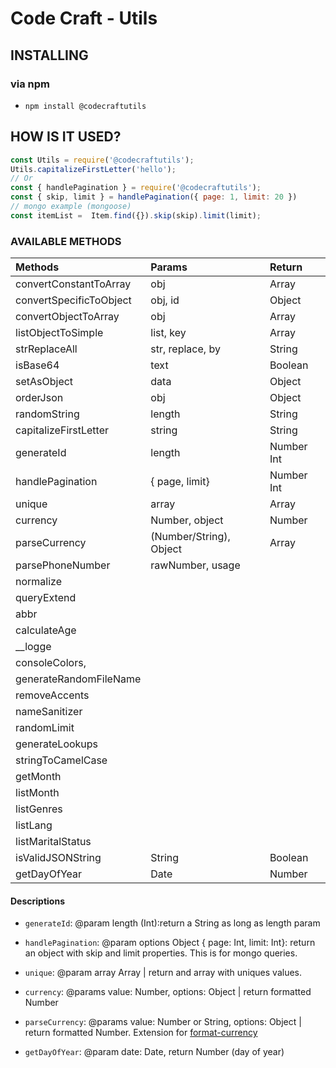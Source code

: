 Code Craft - Utils
==========================================

## INSTALLING

### via npm
* `npm install @codecraftutils`


## HOW IS IT USED?
```javascript
const Utils = require('@codecraftutils');
Utils.capitalizeFirstLetter('hello');
// Or
const { handlePagination } = require('@codecraftutils');
const { skip, limit } = handlePagination({ page: 1, limit: 20 })
// mongo example (mongoose)
const itemList =  Item.find({}).skip(skip).limit(limit);
```

### AVAILABLE METHODS

 Methods                 | Params           | Return
:----------------------- | :--------------- | :---------
 convertConstantToArray  | obj              | Array
 convertSpecificToObject | obj, id          | Object
 convertObjectToArray    | obj              | Array
 listObjectToSimple      | list, key        | Array
 strReplaceAll           | str, replace, by | String
 isBase64                | text             | Boolean
 setAsObject             | data             | Object
 orderJson               | obj              | Object
 randomString            | length           | String
 capitalizeFirstLetter   | string           | String
 generateId              | length           | Number Int
 handlePagination        | { page, limit}   | Number Int
 unique                  | array            | Array
 currency                | Number, object   | Number
 parseCurrency           | (Number/String), Object | Array
 parsePhoneNumber        | rawNumber, usage  | 
 normalize  |   |
 queryExtend    |   |
 abbr   |   |
 calculateAge   |   |
 __logge    |   |
 consoleColors, |   |
 generateRandomFileName |   |
 removeAccents  |   |
 nameSanitizer  |   |
 randomLimit    |   |
 generateLookups    |   |
 stringToCamelCase  |   |
 getMonth   | |
 listMonth  | |
 listGenres | |
 listLang   | |
 listMaritalStatus  | | 
 isValidJSONString | String | Boolean
 getDayOfYear | Date | Number

#### Descriptions

* `generateId`: @param length (Int):return a String as long as length param

* `handlePagination`: @param options Object { page: Int, limit: Int}: return an object with skip and limit properties. This is for mongo queries.

* `unique`: @param array Array | return and array with uniques values.

* `currency`: @params value: Number, options: Object | return formatted Number

* `parseCurrency`: @params value: Number or String, options: Object | return formatted Number. Extension for [format-currency](https://www.npmjs.com/package/format-currency)

* `getDayOfYear`:  @param date: Date, return Number (day of year)
